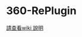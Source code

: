 # 360-RePlugin


  <a href="https://github.com/Kira9999/360-HostRePlugin/wiki/%E4%B8%BB%E7%A8%8B%E5%BA%8F%E6%8E%A5%E5%85%A5%E6%8C%87%E5%8D%97">
    請查看wiki 說明
  </a>
